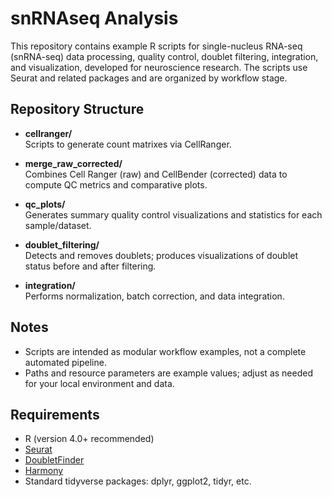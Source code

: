 # snRNAseq Analysis 

This repository contains example R scripts for single-nucleus RNA-seq (snRNA-seq) data processing, quality control, doublet filtering, integration, and visualization, developed for neuroscience research. The scripts use Seurat and related packages and are organized by workflow stage.

## Repository Structure

- **cellranger/**  
  Scripts to generate count matrixes via CellRanger.

- **merge_raw_corrected/**  
  Combines Cell Ranger (raw) and CellBender (corrected) data to compute QC metrics and comparative plots.

- **qc_plots/**  
  Generates summary quality control visualizations and statistics for each sample/dataset.

- **doublet_filtering/**  
  Detects and removes doublets; produces visualizations of doublet status before and after filtering.

- **integration/**  
  Performs normalization, batch correction, and data integration.

## Notes

- Scripts are intended as modular workflow examples, not a complete automated pipeline.
- Paths and resource parameters are example values; adjust as needed for your local environment and data.

## Requirements

- R (version 4.0+ recommended)
- [Seurat](https://satijalab.org/seurat/)
- [DoubletFinder](https://github.com/chris-mcginnis-ucsf/DoubletFinder)
- [Harmony](https://github.com/immunogenomics/harmony)
- Standard tidyverse packages: dplyr, ggplot2, tidyr, etc.


